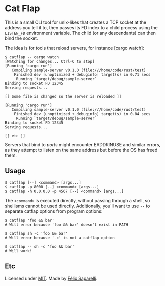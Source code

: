 # Cat Flap

This is a small CLI tool for unix-likes that creates a TCP socket at the
address you tell it to, then passes its FD index to a child process using the
`LISTEN_FD` environment variable. The child (or any descendants) can then bind
the socket.

The idea is for tools that reload servers, for instance [cargo watch]:

```
$ catflap -- cargo watch
[Watching for changes... Ctrl-C to stop]
[Running 'cargo run']
   Compiling sample-server v0.1.0 (file:///home/code/rust/test)
    Finished dev [unoptimized + debuginfo] target(s) in 0.71 secs
     Running `target/debug/sample-server`
Binding to socket FD 12345
Serving requests...

[[ Some file is changed so the server is reloaded ]]

[Running 'cargo run']
   Compiling sample-server v0.1.0 (file:///home/code/rust/test)
    Finished dev [unoptimized + debuginfo] target(s) in 0.84 secs
     Running `target/debug/sample-server`
Binding to socket FD 12345
Serving requests...

[[ etc ]]
```

Servers that bind to _ports_ might encounter EADDRINUSE and similar errors, as
they attempt to listen on the same address but before the OS has freed them.

## Usage

```
$ catflap [--] <command> [args...]
$ catflap -p 8000 [--] <command> [args...]
$ catflap -h 0.0.0.0 -p 4567 [--] <command> [args...]
```

The `<command>` is executed directly, without passing through a shell, so
shellisms cannot be used directly. Additionally, you'll want to use `--` to separate catflap options from program options:

```
$ catflap 'foo && bar'
# Will error because 'foo && bar' doesn't exist in PATH

$ catflap sh -c 'foo && bar'
# Will error because '-c' is not a catflap option

$ catflap -- sh -c 'foo && bar'
# Will work!
```

## Etc

Licensed under [MIT](https://passcod.mit-license.org).
Made by [Félix Saparelli](https://passcod.name).
